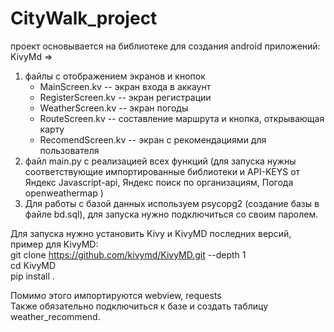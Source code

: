 # CityWalk_project

проект основывается на библиотеке для создания android приложений: KivyMd =>
1. файлы с отображением экранов и кнопок
   - MainScreen.kv -- экран входа в аккаунт
   - RegisterScreen.kv -- экран регистрации
   - WeatherScreen.kv -- экран погоды 
   - RouteScreen.kv -- составление маршрута и кнопка, открывающая карту
   - RecomendScreen.kv -- экран с рекомендациями для пользователя
2. файл main.py с реализацией всех функций (для запуска нужны соответствующие импортированные библиотеки и API-KEYS от Яндекс Javascript-api, Яндекс поиск по организациям, Погода openweathermap )
3. Для работы с базой данных используем psycopg2 (создание базы в файле bd.sql), для запуска нужно подключиться со своим паролем.


Для запуска нужно установить Kivy и KivyMD последних версий, пример для KivyMD: \
git clone https://github.com/kivymd/KivyMD.git --depth 1 \
cd KivyMD \
pip install . 

Помимо этого импортируются webview, requests \
Также обязательно подключиться к базе и создать таблицу weather_recommend.

